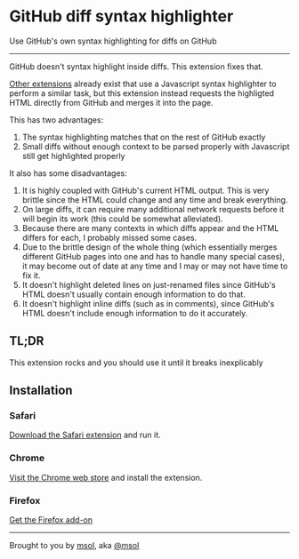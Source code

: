 # GitHub diff syntax highlighter

Use GitHub's own syntax highlighting for diffs on GitHub

------------------------

GitHub doesn't syntax highlight inside diffs. This extension fixes that.

[Other extensions](https://github.com/danielribeiro/github-diff-highlight-extension) already exist that use a Javascript syntax highlighter to perform a similar task, but this extension instead requests the highligted HTML directly from GitHub and merges it into the page.

This has two advantages:

1. The syntax highlighting matches that on the rest of GitHub exactly
1. Small diffs without enough context to be parsed properly with Javascript still get highlighted properly

It also has some disadvantages:

1. It is highly coupled with GitHub's current HTML output. This is very brittle since the HTML could change and any time and break everything.
1. On large diffs, it can require many additional network requests before it will begin its work (this could be somewhat alleviated).
1. Because there are many contexts in which diffs appear and the HTML differs for each, I probably missed some cases.
1. Due to the brittle design of the whole thing (which essentially merges different GitHub pages into one and has to handle many special cases), it may become out of date at any time and I may or may not have time to fix it.
1. It doesn't highlight deleted lines on just-renamed files since GitHub's HTML doesn't usually contain enough information to do that.
1. It doesn't highlight inline diffs (such as in comments), since GitHub's HTML doesn't include enough information to do it accurately.

## TL;DR

This extension rocks and you should use it until it breaks inexplicably

## Installation

### Safari

[Download the Safari extension](https://github.com/msolomon/github-diff-syntax-highlighter/releases/download/v1.0.7/github-diff-syntax-highlighter.safariextz) and run it.

### Chrome

[Visit the Chrome web store](https://chrome.google.com/webstore/detail/github-diff-syntax-highli/dgkfbihjnombgekdpemmggglcpnmoich) and install the extension.

### Firefox
[Get the Firefox add-on](https://github.com/msolomon/github-diff-syntax-highlighter/releases/download/v1.0.7/github-diff-syntax-highlighter.xpi)


------------------------

Brought to you by [msol](http://msol.io/), aka [@msol](https://twitter.com/msol)
